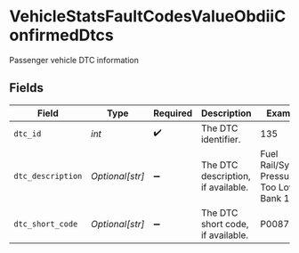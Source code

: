 # VehicleStatsFaultCodesValueObdiiConfirmedDtcs

Passenger vehicle DTC information


## Fields

| Field                                      | Type                                       | Required                                   | Description                                | Example                                    |
| ------------------------------------------ | ------------------------------------------ | ------------------------------------------ | ------------------------------------------ | ------------------------------------------ |
| `dtc_id`                                   | *int*                                      | :heavy_check_mark:                         | The DTC identifier.                        | 135                                        |
| `dtc_description`                          | *Optional[str]*                            | :heavy_minus_sign:                         | The DTC description, if available.         | Fuel Rail/System Pressure - Too Low Bank 1 |
| `dtc_short_code`                           | *Optional[str]*                            | :heavy_minus_sign:                         | The DTC short code, if available.          | P0087                                      |